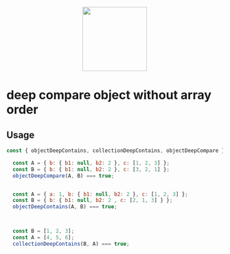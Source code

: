 <p align="center">
  <a href="http://logz.io">
    <img height="150px" src="https://logz.io/wp-content/uploads/2017/06/new-logzio-logo.png">
  </a>
</p>


# deep compare object without array order

## Usage

```javascript
const { objectDeepContains, collectionDeepContains, objectDeepCompare } =  require('deep-compare-any-order');

  const A = { b: { b1: null, b2: 2 }, c: [1, 2, 3] };
  const B = { b: { b1: null, b2: 2 }, c: [3, 2, 1] };
  objectDeepCompare(A, B) === true;


  const A = { a: 1, b: { b1: null, b2: 2 }, c: [1, 2, 3] };
  const B = { b: { b1: null, b2: 2 , c: [2, 1, 3] } };
  objectDeepContains(A, B) === true;



  const B = [1, 2, 3];
  const A = [4, 5, 6];
  collectionDeepContains(B, A) === true;

```
